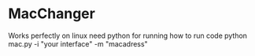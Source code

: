 # MacChanger
Works perfectly on linux
need python for running
how to run code
python mac.py -i "your interface" -m "macadress"

